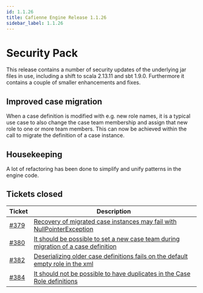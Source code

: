 ```yaml
---
id: 1.1.26
title: Cafienne Engine Release 1.1.26
sidebar_label: 1.1.26
---
```


# Security Pack

This release contains a number of security updates of the underlying jar files in use, including a shift to scala 2.13.11 and sbt 1.9.0.
Furthermore it contains a couple of smaller enhancements and fixes.

## Improved case migration

When a case definition is modified with e.g. new role names, it is a typical use case to also change the case team membership and assign that new role to one or more team members. This can now be achieved within the call to migrate the definition of a case instance.

## Housekeeping

A lot of refactoring has been done to simplify and unify patterns in the engine code.

## Tickets closed

| Ticket   | Description |
|----------|-------------|
| [#379](https://github.com/cafienne/cafienne-engine/issues/379) | [Recovery of migrated case instances may fail with NullPointerException](https://github.com/cafienne/cafienne-engine/issues/379)
| [#380](https://github.com/cafienne/cafienne-engine/issues/380) | [It should be possible to set a new case team during migration of a case definition](https://github.com/cafienne/cafienne-engine/issues/380)
| [#382](https://github.com/cafienne/cafienne-engine/issues/382) | [Deserializing older case definitions fails on the default empty role in the xml](https://github.com/cafienne/cafienne-engine/issues/382)
| [#384](https://github.com/cafienne/cafienne-engine/issues/384) | [It should not be possible to have duplicates in the Case Role definitions](https://github.com/cafienne/cafienne-engine/issues/384)
